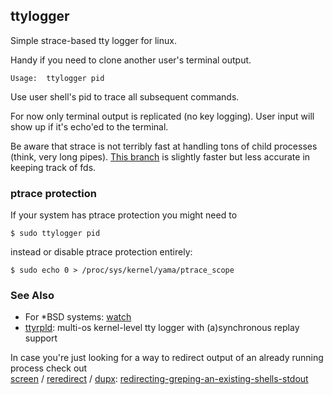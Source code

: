 ## ttylogger

Simple strace-based tty logger for linux.

Handy if you need to clone another user's terminal output.

    Usage:  ttylogger pid

Use user shell's pid to trace all subsequent commands.  

For now only terminal output is replicated (no key logging). User input will show up if it's echo'ed to the terminal.

Be aware that strace is not terribly fast at handling tons of child processes (think, very long pipes).
[This branch](https://github.com/lemonsqueeze/ttylogger/tree/fast) is slightly faster but less accurate in keeping track of fds.

### ptrace protection

If your system has ptrace protection you might need to 

    $ sudo ttylogger pid

instead or disable ptrace protection entirely:

    $ sudo echo 0 > /proc/sys/kernel/yama/ptrace_scope


### See Also

- For *BSD systems: [watch][5] 
- [ttyrpld][6]: multi-os kernel-level tty logger with (a)synchronous replay support

In case you're just looking for a way to redirect output of an already running process check out  
  [screen][1] / [reredirect][2] / [dupx][3]:   [redirecting-greping-an-existing-shells-stdout][4]



[1]: http://unix.stackexchange.com/a/281414/28431
[2]: https://github.com/jerome-pouiller/reredirect/
[3]: http://www.isi.edu/~yuri/dupx/
[4]: http://unix.stackexchange.com/questions/34806/redirecting-greping-an-existing-shells-stdout
[5]: http://www.bsdguides.org/2005/watch-terminal-activity/
[6]: http://ttyrpld.sourceforge.net/desc.php
